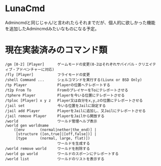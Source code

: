 LunaCmd
=======
Admincmdと同じじゃん!と言われたらそれまでだが、個人的に欲しかった機能を追加したAdmincmdみたいなものになる予定。

現在実装済みのコマンド類
======
	/gm [0-2] [Player]		ゲームモードの変更(0-2はそれぞれサバイバル・クリエイティブ・アドベンチャーに対応)
	/fly [Player]			フライモードの変更
	/shell Command ...		シェルコマンドを実行する(Liunx or BSD Only)
	/tp Player				Playerの位置へテレポートする
	/t2p From To			FromのプレイヤーをToにテレポートさせる
	/tphere Player			Playerを今いる位置にテレポートさせる
	/tploc [Player] x y z	Player又は自分をx,y,zの位置にテレポートさせる
	/jail set				今いる位置をJailに設定する
	/jail add Player		PlayerをJailに追加し、又Jailにテレポートさせる
	/jail remove Player		PlayerをJailから開放する
	/world					ワールド管理ヘルプ表示
	/world gen worldname
		([env		(normal|nether|the_end)] |
		 [structure	([on,true]|[off,false])] |
		 [type		(normal, large, flat)])
		 					ワールドを生成する
	/world remove world		ワールドを削除する
	/world go world			ワールドのスポーンにテレポートする
	/world list				ワールドのリストを表示する